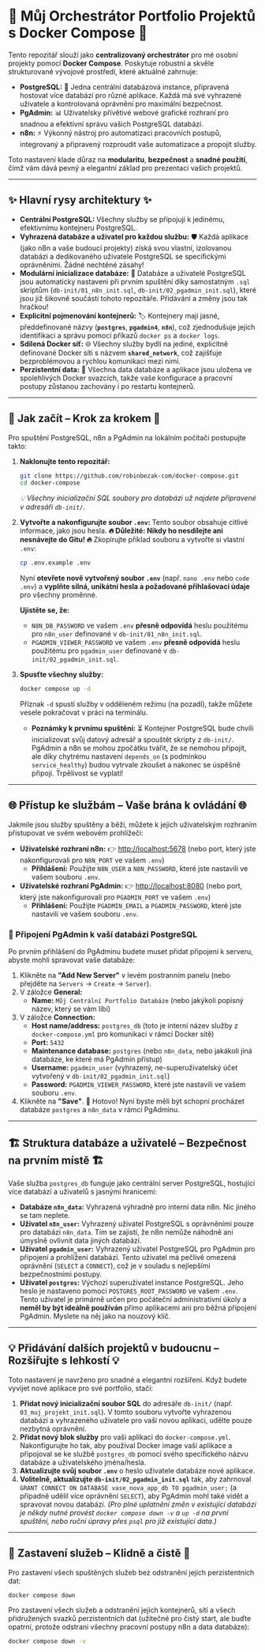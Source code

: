 # 🚀 Můj Orchestrátor Portfolio Projektů s Docker Compose 🐳

Tento repozitář slouží jako **centralizovaný orchestrátor** pro mé osobní projekty pomocí **Docker Compose**. Poskytuje robustní a skvěle strukturované vývojové prostředí, které aktuálně zahrnuje:

* **PostgreSQL:** 🐘 Jedna centrální databázová instance, připravená hostovat více databází pro různé aplikace. Každá má své vyhrazené uživatele a kontrolovaná oprávnění pro maximální bezpečnost.
* **PgAdmin:** 📊 Uživatelsky přívětivé webové grafické rozhraní pro snadnou a efektivní správu vašich PostgreSQL databází.
* **n8n:** ⚡️ Výkonný nástroj pro automatizaci pracovních postupů, integrovaný a připravený rozproudit vaše automatizace a propojit služby.

Toto nastavení klade důraz na **modularitu**, **bezpečnost** a **snadné použití**, čímž vám dává pevný a elegantní základ pro prezentaci vašich projektů.

---

## ✨ Hlavní rysy architektury ✨

* **Centrální PostgreSQL:** Všechny služby se připojují k jedinému, efektivnímu kontejneru PostgreSQL.
* **Vyhrazená databáze a uživatel pro každou službu:** 🛡️ Každá aplikace (jako n8n a vaše budoucí projekty) získá svou vlastní, izolovanou databázi a dedikovaného uživatele PostgreSQL se specifickými oprávněními. Žádné nechtěné zásahy!
* **Modulární inicializace databáze:** 🧩 Databáze a uživatelé PostgreSQL jsou automaticky nastaveni při prvním spuštění díky samostatným `.sql` skriptům (`db-init/01_n8n_init.sql`, `db-init/02_pgadmin_init.sql`), které jsou již šikovně součástí tohoto repozitáře. Přidávání a změny jsou tak hračkou!
* **Explicitní pojmenování kontejnerů:** 🏷️ Kontejnery mají jasné, předdefinované názvy (**`postgres`**, **`pgadmin4`**, **`n8n`**), což zjednodušuje jejich identifikaci a správu pomocí příkazů `docker ps` a `docker logs`.
* **Sdílená Docker síť:** 🌐 Všechny služby bydlí na jediné, explicitně definované Docker síti s názvem **`shared_network`**, což zajišťuje bezproblémovou a rychlou komunikaci mezi nimi.
* **Perzistentní data:** 💾 Všechna data databáze a aplikace jsou uložena ve spolehlivých Docker svazcích, takže vaše konfigurace a pracovní postupy zůstanou zachovány i po restartu kontejnerů.

---

## 🚀 Jak začít – Krok za krokem 🚀

Pro spuštění PostgreSQL, n8n a PgAdmin na lokálním počítači postupujte takto:

1.  **Naklonujte tento repozitář:**
    ```bash
    git clone https://github.com/robinbezak-com/docker-compose.git
    cd docker-compose
    ```
    *💡 Všechny inicializační SQL soubory pro databázi už najdete připravené v adresáři `db-init/`.*

2.  **Vytvořte a nakonfigurujte soubor `.env`:**
    Tento soubor obsahuje citlivé informace, jako jsou hesla. **🔥 Důležité: Nikdy ho nesdílejte ani nesnávejte do Gitu! 🔥**
    Zkopírujte příklad souboru a vytvořte si vlastní `.env`:
    ```bash
    cp .env.example .env
    ```
    Nyní **otevřete nově vytvořený soubor `.env`** (např. `nano .env` nebo `code .env`) a **vyplňte silná, unikátní hesla a požadované přihlašovací údaje** pro všechny proměnné.

    **Ujistěte se, že:**
    * `N8N_DB_PASSWORD` ve vašem `.env` **přesně odpovídá** heslu použitému pro `n8n_user` definované v `db-init/01_n8n_init.sql`.
    * `PGADMIN_VIEWER_PASSWORD` ve vašem `.env` **přesně odpovídá** heslu použitému pro `pgadmin_user` definované v `db-init/02_pgadmin_init.sql`.

3.  **Spusťte všechny služby:**
    ```bash
    docker compose up -d
    ```
    Příznak `-d` spustí služby v odděleném režimu (na pozadí), takže můžete vesele pokračovat v práci na terminálu.

    * **Poznámky k prvnímu spuštění:** ⏳ Kontejner PostgreSQL bude chvíli inicializovat svůj datový adresář a spouštět skripty z `db-init/`. PgAdmin a n8n se mohou zpočátku tvářit, že se nemohou připojit, ale díky chytrému nastavení `depends_on` (s podmínkou `service_healthy`) budou vytrvale zkoušet a nakonec se úspěšně připojí. Trpělivost se vyplatí!

---

## 🌐 Přístup ke službám – Vaše brána k ovládání 🌐

Jakmile jsou služby spuštěny a běží, můžete k jejich uživatelským rozhraním přistupovat ve svém webovém prohlížeči:

* **Uživatelské rozhraní n8n:**
    👉 [http://localhost:5678](http://localhost:5678) (nebo port, který jste nakonfigurovali pro `N8N_PORT` ve vašem `.env`)
    * **Přihlášení:** Použijte `N8N_USER` a `N8N_PASSWORD`, které jste nastavili ve vašem souboru `.env`.
* **Uživatelské rozhraní PgAdmin:**
    👉 [http://localhost:8080](http://localhost:8080) (nebo port, který jste nakonfigurovali pro `PGADMIN_PORT` ve vašem `.env`)
    * **Přihlášení:** Použijte `PGADMIN_EMAIL` a `PGADMIN_PASSWORD`, které jste nastavili ve vašem souboru `.env`.

### 🔗 Připojení PgAdmin k vaší databázi PostgreSQL

Po prvním přihlášení do PgAdminu budete muset přidat připojení k serveru, abyste mohli spravovat vaše databáze:

1.  Klikněte na **"Add New Server"** v levém postranním panelu (nebo přejděte na `Servers` -> `Create` -> `Server`).
2.  V záložce **General:**
    * **Name:** `Můj Centrální Portfolio Databáze` (nebo jakýkoli popisný název, který se vám líbí)
3.  V záložce **Connection:**
    * **Host name/address:** `postgres_db` (toto je interní název služby z `docker-compose.yml` pro komunikaci v rámci Docker sítě)
    * **Port:** `5432`
    * **Maintenance database:** `postgres` (nebo `n8n_data`, nebo jakákoli jiná databáze, ke které má PgAdmin přístup)
    * **Username:** `pgadmin_user` (vyhrazený, ne-superuživatelský účet vytvořený v `db-init/02_pgadmin_init.sql`)
    * **Password:** `PGADMIN_VIEWER_PASSWORD`, které jste nastavili ve vašem souboru `.env`.
4.  Klikněte na **"Save"**. 🎉 Hotovo! Nyní byste měli být schopni procházet databáze `postgres` a `n8n_data` v rámci PgAdminu.

---

## 🏗️ Struktura databáze a uživatelé – Bezpečnost na prvním místě 🏗️

Vaše služba `postgres_db` funguje jako centrální server PostgreSQL, hostující více databází a uživatelů s jasnými hranicemi:

* **Databáze `n8n_data`:** Vyhrazená výhradně pro interní data n8n. Nic jiného se tam neplete.
* **Uživatel `n8n_user`:** Vyhrazený uživatel PostgreSQL s oprávněními pouze pro databázi `n8n_data`. Tím se zajistí, že n8n nemůže náhodně ani úmyslně ovlivnit data jiných databází.
* **Uživatel `pgadmin_user`:** Vyhrazený uživatel PostgreSQL pro PgAdmin pro připojení a prohlížení databází. Tento uživatel má pečlivě omezená oprávnění (`SELECT` a `CONNECT`), což je v souladu s nejlepšími bezpečnostními postupy.
* **Uživatel `postgres`:** Výchozí superuživatel instance PostgreSQL. Jeho heslo je nastaveno pomocí `POSTGRES_ROOT_PASSWORD` ve vašem `.env`. Tento uživatel je primárně určen pro počáteční administrativní úkoly a **neměl by být ideálně používán** přímo aplikacemi ani pro běžná připojení PgAdmin. Myslete na něj jako na nouzový klíč.

---

## 💡 Přidávání dalších projektů v budoucnu – Rozšiřujte s lehkostí 💡

Toto nastavení je navrženo pro snadné a elegantní rozšíření. Když budete vyvíjet nové aplikace pro své portfolio, stačí:

1.  **Přidat nový inicializační soubor SQL** do adresáře `db-init/` (např. `03_muj_projekt_init.sql`). V tomto souboru vytvořte vyhrazenou databázi a vyhrazeného uživatele pro vaši novou aplikaci, udělte pouze nezbytná oprávnění.
2.  **Přidat nový blok služby** pro vaši aplikaci do `docker-compose.yml`. Nakonfigurujte ho tak, aby používal Docker image vaší aplikace a připojoval se ke službě `postgres_db` pomocí svého specifického názvu databáze a uživatelského jména/hesla.
3.  **Aktualizujte svůj soubor `.env`** o heslo uživatele databáze nové aplikace.
4.  **Volitelně, aktualizujte `db-init/02_pgadmin_init.sql`** tak, aby zahrnoval `GRANT CONNECT ON DATABASE vase_nova_app_db TO pgadmin_user;` (a případně udělil více oprávnění `SELECT`), aby PgAdmin mohl také vidět a spravovat novou databázi. *(Pro plné uplatnění změn v existující databázi je někdy nutné provést `docker compose down -v` a `up -d` na první spuštění, nebo ruční úpravy přes `psql` pro již existující data.)*

---

## 🛑 Zastavení služeb – Klidně a čistě 🛑

Pro zastavení všech spuštěných služeb bez odstranění jejich perzistentních dat:
```bash
docker compose down
```

Pro zastavení všech služeb a odstranění jejich kontejnerů, sítí a všech přidružených svazků perzistentních dat (užitečné pro čistý start, ale buďte opatrní, protože odstraní všechny pracovní postupy n8n a data databáze):
```bash
docker compose down -v
```